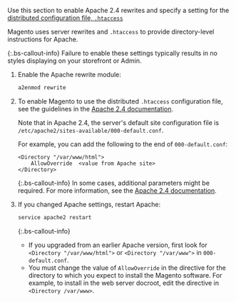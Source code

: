 Use this section to enable Apache 2.4 rewrites and specify a setting for the [distributed configuration file, `.htaccess`](http://httpd.apache.org/docs/current/howto/htaccess.html)

Magento uses server rewrites and `.htaccess` to provide directory-level instructions for Apache.

{:.bs-callout-info}
Failure to enable these settings typically results in no styles displaying on your storefront or Admin.

1. Enable the Apache rewrite module:

   ```bash
   a2enmod rewrite
   ```

1. To enable Magento to use the distributed `.htaccess` configuration file, see the guidelines in the [Apache 2.4 documentation](http://httpd.apache.org/docs/current/mod/mod_rewrite.html).

   Note that in Apache 2.4, the server's default site configuration file is `/etc/apache2/sites-available/000-default.conf`.

   For example, you can add the following to the end of `000-default.conf`:

   ```terminal
   <Directory "/var/www/html">
       AllowOverride  <value from Apache site>
   </Directory>
   ```

   {:.bs-callout-info}
   In some cases, additional parameters might be required. For more information, see the [Apache 2.4 documentation](https://httpd.apache.org/docs/2.4/mod/mod_access_compat.html#order).

1. If you changed Apache settings, restart Apache:

   ```bash
   service apache2 restart
   ```

   {:.bs-callout-info}
   -  If you upgraded from an earlier Apache version, first look for `<Directory "/var/www/html">` or `<Directory "/var/www">` in `000-default.conf`.
   -  You must change the value of `AllowOverride` in the directive for the directory to which you expect to install the Magento software. For example, to install in the web server docroot, edit the directive in `<Directory /var/www>`.
